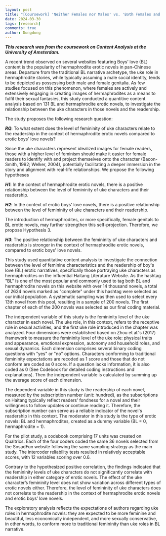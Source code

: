 ```yaml
---
layout: post
title: "[Coursework] 'Neither Females nor Males' vs. 'Both Females and Males': Female Readers’ Preference on Erotic Fantasy Universe"
date: 2024-03-30
tags: [research]
comments: true
author: Dongdong
---
```


***This research was from the coursework on Content Analysis at the University of Amsterdam.***

A recent trend observed on several websites featuring Boys’ love (BL) content is the popularity of hermaphrodite erotic novels in pan-Chinese areas. Departure from the traditional BL narrative archetype, the uke role in hermaphrodite stories, while typically assuming a male social identity, tends to be depicted as possessing both male and female genitalia. As few studies focused on this phenomenon, where females are actively and extensively engaging in creating images of hermaphrodites as a means to fulfil their sexual fantasies, this study conducted a quantitive content analysis based on 131 BL and hermaphrodite erotic novels, to investigate the relationship between the uke characters in those novels and the readership.

The study proposes the following research question:

***RQ***: To what extent does the level of femininity of uke characters relate to the readership in the context of hermaphrodite erotic novels compared to erotic boys' love novels?

Since the uke characters represent idealized images for female readers, those with a higher level of feminism should make it easier for female readers to identify with and project themselves onto the character (Bacon-Smith, 1992; Welker, 2004), potentially facilitating a deeper immersion in the story and alignment with real-life relationships. We propose the following hypotheses

***H1***: In the context of hermaphrodite erotic novels, there is a positive relationship between the level of femininity of uke characters and their readership.

***H2***: In the context of erotic boys' love novels, there is a positive relationship between the level of femininity of uke characters and their readership.

The introduction of hermaphrodites, or more specifically, female genitals to BL erotic novels, may further strengthen this self-projection. Therefore, we propose Hypothesis 3.

***H3***: The positive relationship between the femininity of uke characters and readership is stronger in the context of hermaphrodite erotic novels, compared to erotic boys' love novels.

This study used quantitative content analysis to investigate the connection between the level of feminine characteristics and the readership of boy's love (BL) erotic narratives, specifically those portraying uke characters as hermaphrodites on the influential Haitang Literature Website. As the hashtag "BL" is one of the most popular and commonly used to tag both BL and hermaphrodite novels on this website with over 14 thousand novels, a total of 2624 novels marked as "complete" under this hashtag were selected as our initial population. A systematic sampling was then used to select every 13th novel from this pool, resulting in a sample of 200 novels. The first chapter of each of the 200 novels was selected as our final coding material. 

The independent variable of this study is the femininity level of the uke character in each novel. The uke role, in this context, refers to the receptive role in sexual activities, and the first uke role introduced in the chapter was analyzed. Four dimensions were established based on Zhou et al.'s (2017) framework to measure the femininity level of the uke role: physical traits and appearance, emotional expression, autonomy and household roles, and sexual dynamics. Each dimension comprises several binary coding questions with "yes" or "no" options. Characters conforming to traditional femininity expectations are recoded as 1 score and those that do not conform are coded as 0 score. If a question lacks information, it is also coded as 0 (See Codebook for detailed coding instructions and explanations). Then the independent variable is calculated by summing up the average score of each dimension.

The dependent variable in this study is the readership of each novel, measured by the subscription number (unit: hundred), as the subscriptions on Haitang typically reflect readers' fondness for a novel and their willingness to follow updates or continue reading it. Therefore, the subscription number can serve as a reliable indicator of the novel's readership in this context. The moderator in this study is the type of erotic novels: BL and hermaphrodites, created as a dummy variable (BL = 0, hermaphrodite = 1).

For the pilot study, a codebook comprising 17 units was created on Qualtrics. Each of the four coders coded the same 36 novels selected from the SosadFun website following the same sampling strategy as the main study. The intercoder reliability tests resulted in relatively acceptable scores, with 12 variables scoring over 0.6.

Contrary to the hypothesized positive correlation, the findings indicated that the femininity levels of uke characters do not significantly correlate with readership in either category of erotic novels. The effect of the uke character’s femininity level does not show variation across different types of erotic novels either. Therefore, the level of femininity of uke characters does not correlate to the readership in the context of hermaphrodite erotic novels and erotic boys’ love novels.

The exploratory analysis reflects the expectations of authors regarding uke roles in hermaphrodite novels: they are expected to be more feminine and beautiful, less economically independent, and more sexually conservative, in other words, to conform more to traditional femininity than uke roles in BL narrative.
